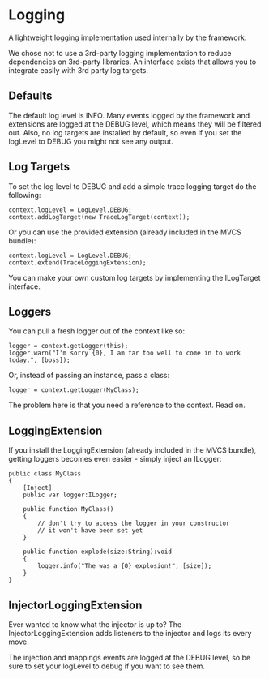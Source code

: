 # Logging

A lightweight logging implementation used internally by the framework.

We chose not to use a 3rd-party logging implementation to reduce dependencies on 3rd-party libraries. An interface exists that allows you to integrate easily with 3rd party log targets.

## Defaults

The default log level is INFO. Many events logged by the framework and extensions are logged at the DEBUG level, which means they will be filtered out. Also, no log targets are installed by default, so even if you set the logLevel to DEBUG you might not see any output.

## Log Targets

To set the log level to DEBUG and add a simple trace logging target do the following:

    context.logLevel = LogLevel.DEBUG;
    context.addLogTarget(new TraceLogTarget(context));

Or you can use the provided extension (already included in the MVCS bundle):

    context.logLevel = LogLevel.DEBUG;
    context.extend(TraceLoggingExtension);

You can make your own custom log targets by implementing the ILogTarget interface.

## Loggers

You can pull a fresh logger out of the context like so:

    logger = context.getLogger(this);
    logger.warn("I'm sorry {0}, I am far too well to come in to work today.", [boss]);

Or, instead of passing an instance, pass a class:

    logger = context.getLogger(MyClass);

The problem here is that you need a reference to the context. Read on.

## LoggingExtension

If you install the LoggingExtension (already included in the MVCS bundle), getting loggers becomes even easier - simply inject an ILogger:

    public class MyClass
    {
        [Inject]
        public var logger:ILogger;

        public function MyClass()
        {
            // don't try to access the logger in your constructor
            // it won't have been set yet
        }

        public function explode(size:String):void
        {
            logger.info("The was a {0} explosion!", [size]);
        }
    }

## InjectorLoggingExtension

Ever wanted to know what the injector is up to? The InjectorLoggingExtension adds listeners to the injector and logs its every move.

The injection and mappings events are logged at the DEBUG level, so be sure to set your logLevel to debug if you want to see them.

